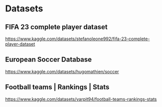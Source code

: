 # Datasets
## FIFA 23 complete player dataset
https://www.kaggle.com/datasets/stefanoleone992/fifa-23-complete-player-dataset
## European Soccer Database
https://www.kaggle.com/datasets/hugomathien/soccer
## Football teams | Rankings | Stats
https://www.kaggle.com/datasets/varpit94/football-teams-rankings-stats
